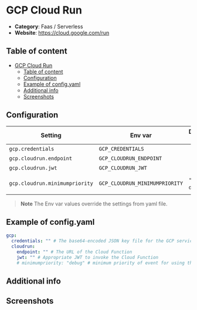 # GCP Cloud Run

- **Category**: Faas / Serverless
- **Website**: https://cloud.google.com/run

## Table of content

- [GCP Cloud Run](#gcp-cloud-run)
  - [Table of content](#table-of-content)
  - [Configuration](#configuration)
  - [Example of config.yaml](#example-of-configyaml)
  - [Additional info](#additional-info)
  - [Screenshots](#screenshots)

## Configuration

| Setting                        | Env var                        | Default value    | Description                                                                                                                         |
| ------------------------------ | ------------------------------ | ---------------- | ----------------------------------------------------------------------------------------------------------------------------------- |
| `gcp.credentials`              | `GCP_CREDENTIALS`              |                  | The base64-encoded JSON key file for the GCP service account                                                                        |
| `gcp.cloudrun.endpoint`        | `GCP_CLOUDRUN_ENDPOINT`        |                  | The URL of the Cloud Run, if not empty, Google Cloud Run is **enabled**                                                             |
| `gcp.cloudrun.jwt`             | `GCP_CLOUDRUN_JWT`             |                  | Appropriate JWT to invoke the Cloud Function                                                                                        |
| `gcp.cloudrun.minimumpriority` | `GCP_CLOUDRUN_MINIMUMPRIORITY` | `""` (= `debug`) | Minimum priority of event for using this output, order is `emergency,alert,critical,error,warning,notice,informational,debug or ""` |

> **Note**
The Env var values override the settings from yaml file.

## Example of config.yaml

```yaml
gcp:
  credentials: "" # The base64-encoded JSON key file for the GCP service account
  cloudrun:
    endpoint: "" # The URL of the Cloud Function
    jwt: "" # Appropriate JWT to invoke the Cloud Function
    # minimumpriority: "debug" # minimum priority of event for using this output, order is emergency|alert|critical|error|warning|notice|informational|debug or "" (default)
```

## Additional info

## Screenshots

